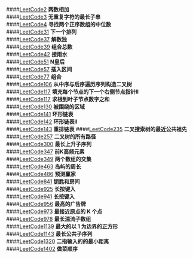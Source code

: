 ####[LeetCode2](LeetCode2.java)             **两数相加**    
####[LeetCode3](LeetCode3.java)             **无重复字符的最长子串**   
####[LeetCode4](LeetCode4.java)             **寻找两个正序数组的中位数**    
####[LeetCode31](LeetCode31.java)            **下一个排列**   
####[LeetCode37](LeetCode37.java)            **解数独**   
####[LeetCode39](LeetCode39.java)            **组合总数**    
####[LeetCode42](LeetCode42.java)            **接雨水**    
####[LeetCode51](LeetCode51.java)            **N皇后**   
####[LeetCode57](LeetCode51.java)            **插入区间**   
####[LeetCode77](LeetCode77.java)            **组合**   
####[LeetCode106](LeetCode106.java)           **从中序与后序遍历序列构造二叉树**   
####[LeetCode117](LeetCode117.java)           **填充每个节点的下一个右侧节点指针II**   
####[LeetCode117](LeetCode129.java)           **求根到叶子节点数字之和**   
####[LeetCode130](LeetCode130.java)           **被围绕的区域**      
####[LeetCode141](LeetCode141.java)           **环形链表**      
####[LeetCode142](LeetCode142.java)           **环形链表II**      
####[LeetCode143](LeetCode143.java)           **重排链表** 
####[LeetCode235](LeetCode235.java)           **二叉搜索树的最近公共祖先**    
####[LeetCode257](LeetCode257.java)           **二叉树的所有路径**    
####[LeetCode300](LeetCode300.java)           **最长上升子序列**   
####[LeetCode347](LeetCode347.java)           **前K高频元素**   
####[LeetCode349](LeetCode349.java)           **两个数组的交集**   
####[LeetCode463](LeetCode463.java)           **岛屿的周长**   
####[LeetCode486](LeetCode486.java)           **预测赢家**    
####[LeetCode841](LeetCode841.java)           **钥匙和房间**    
####[LeetCode925](LeetCode925.java)           **长按键入**    
####[LeetCode941](LeetCode941.java)           **长按键入**    
####[LeetCode956](LeetCode956.java)           **最高的广告牌**    
####[LeetCode973](LeetCode973.java)           **最接近原点的 K 个点**    
####[LeetCode978](LeetCode978.java)           **最长湍流子数组**    
####[LeetCode1139](LeetCode1139.java)          **最大的以 1 为边界的正方形**    
####[LeetCode1143](LeetCode1143.java)          **最长公共子序列**   
####[LeetCode1320](LeetCode1320.java)          **二指输入的的最小距离**    
####[LeetCode1402](LeetCode1402.java)          **做菜顺序**    

